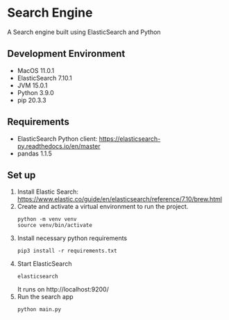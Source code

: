 # Search Engine

A Search engine built using ElasticSearch and Python

## Development Environment

* MacOS 11.0.1
* ElasticSearch 7.10.1
* JVM 15.0.1
* Python 3.9.0
* pip 20.3.3

## Requirements

* ElasticSearch Python client: https://elasticsearch-py.readthedocs.io/en/master
* pandas 1.1.5

## Set up

1. Install Elastic Search: https://www.elastic.co/guide/en/elasticsearch/reference/7.10/brew.html
2. Create and activate a virtual environment to run the project.
	```
	python -m venv venv
	source venv/bin/activate
	```
3. Install necessary python requirements
	```
	pip3 install -r requirements.txt
	```
4. Start ElasticSearch
	```
	elasticsearch
	```
	It runs on http://localhost:9200/
5. Run the search app
	```
	python main.py
	```